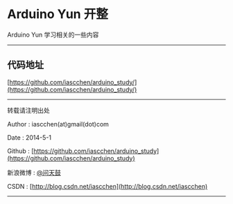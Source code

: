 # Arduino Yun 开整 #

Arduino Yun 学习相关的一些内容

---

## 代码地址 ##

[https://github.com/iascchen/arduino_study/](https://github.com/iascchen/arduino_study/)

---

转载请注明出处

Author : iascchen(at)gmail(dot)com

Date : 2014-5-1

Github : [https://github.com/iascchen/arduino_study](https://github.com/iascchen/arduino_study)

新浪微博 : [@问天鼓](http://www.weibo.com/iascchen)

CSDN : [http://blog.csdn.net/iascchen](http://blog.csdn.net/iascchen)

---